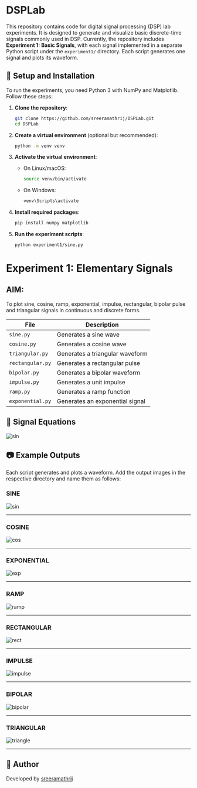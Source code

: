 # DSPLab

This repository contains code for digital signal processing (DSP) lab experiments. It is designed to generate and visualize basic discrete-time signals commonly used in DSP. Currently, the repository includes **Experiment 1: Basic Signals**, with each signal implemented in a separate Python script under the `experiment1/` directory. Each script generates one signal and plots its waveform.

## 🔧 Setup and Installation

To run the experiments, you need Python 3 with NumPy and Matplotlib. Follow these steps:

1. **Clone the repository**:
   ```bash
   git clone https://github.com/sreeramathrij/DSPLab.git
   cd DSPLab
   ```

2. **Create a virtual environment** (optional but recommended):
   ```bash
   python -m venv venv
   ```

3. **Activate the virtual environment**:
   - On Linux/macOS:
     ```bash
     source venv/bin/activate
     ```
   - On Windows:
     ```bash
     venv\Scripts\activate
     ```

4. **Install required packages**:
   ```bash
   pip install numpy matplotlib
   ```

5. **Run the experiment scripts**:
   ```bash
   python experiment1/sine.py
   ```

# Experiment 1: Elementary Signals

## AIM:
To plot sine, cosine, ramp, exponential, impulse, rectangular, bipolar pulse and triangular signals in continuous and discrete forms.

| File            | Description                        |
|-----------------|------------------------------------|
| `sine.py`       | Generates a sine wave              |
| `cosine.py`     | Generates a cosine wave            |
| `triangular.py` | Generates a triangular waveform    |
| `rectangular.py`| Generates a rectangular pulse      |
| `bipolar.py`    | Generates a bipolar waveform       |
| `impulse.py`    | Generates a unit impulse           |
| `ramp.py`       | Generates a ramp function          |
| `exponential.py`| Generates an exponential signal    |

## 📐 Signal Equations
<img src="assets/experiment1eq.png" alt="sin" />

## 📷 Example Outputs

Each script generates and plots a waveform. Add the output images in the respective directory and name them as follows:
### SINE
<img src="assets/sine.png" alt="sin" />

---

### COSINE
<img src="assets/cosine.png" alt="cos" />

---

### EXPONENTIAL
<img src="assets/exponential.png" alt="exp" />

---

### RAMP
<img src="assets/ramp.png" alt="ramp" />

---

### RECTANGULAR
<img src="assets/rectangular.png" alt="rect" />

---

### IMPULSE
<img src="assets/impulse.png" alt="impulse" />

---

### BIPOLAR
<img src="assets/bipolar.png" alt="bipolar" />

---

### TRIANGULAR
<img src="assets/triangular.png" alt="triangle" />

---
## 👤 Author

Developed by [sreeramathrij](https://github.com/sreeramathrij)

